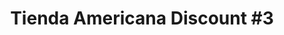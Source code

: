 ---
title: "Tienda Americana Discount #3"
url: /comayagua/tienda-americana-discount-3/
shop: caridad
---